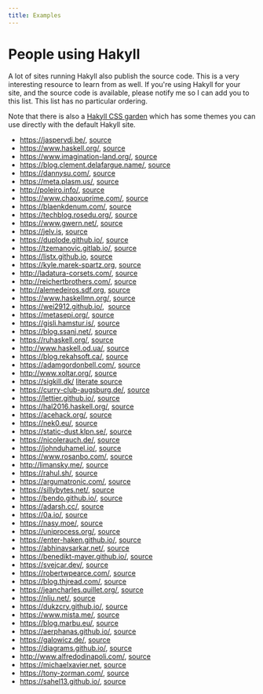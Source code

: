 ```yaml
---
title: Examples
---
```


# People using Hakyll

A lot of sites running Hakyll also publish the source code. This is a very
interesting resource to learn from as well. If you're using Hakyll for your
site, and the source code is available, please notify me so I can add you to
this list. This list has no particular ordering.

Note that there is also a [Hakyll CSS garden] which has some themes you can use
directly with the default Hakyll site.

[Hakyll CSS garden]: http://katychuang.com/hakyll-cssgarden/gallery/

- <https://jaspervdj.be/>,
  [source](https://github.com/jaspervdj/jaspervdj)
- <https://www.haskell.org/>,
  [source](https://github.com/haskell-infra/www.haskell.org/)
- <https://www.imagination-land.org/>,
  [source](https://github.com/Keruspe/blog/)
- <https://blog.clement.delafargue.name/>,
  [source](https://github.com/divarvel/blog)
- <https://dannysu.com/>,
  [source](https://github.com/dannysu/hakyll-blog)
- <https://meta.plasm.us/>,
  [source](https://github.com/travisbrown/metaplasm)
- <http://poleiro.info/>,
  [source](https://github.com/arthuraa/poleiro)
- <https://www.chaoxuprime.com/>,
  [source](https://github.com/chaoxu/chaoxu.github.io/tree/develop)
- <https://blaenkdenum.com/>,
  [source](https://github.com/blaenk/blaenk.github.io)
- <https://techblog.rosedu.org/>,
  [source](https://github.com/rosedu/techblog)
- <https://www.gwern.net/>,
  [source](https://github.com/gwern/gwern.net)
- <https://jelv.is>,
  [source](https://github.com/TikhonJelvis/website)
- <https://duplode.github.io/>,
  [source](https://github.com/duplode/duplode.github.io/tree/sources)
- <https://tzemanovic.gitlab.io/>,
  [source](https://gitlab.com/tzemanovic/tzemanovic.gitlab.io)
- <https://listx.github.io>,
  [source](https://github.com/listx/listx_blog)
- <https://kyle.marek-spartz.org>,
  [source](https://github.com/zeckalpha/kyle.marek-spartz.org)
- <http://ladatura-corsets.com/>,
  [source](https://github.com/dsferruzza/datura-corsets)
- <http://reichertbrothers.com/>,
  [source](https://github.com/rbros/reichertbrothers.com)
- <http://alemedeiros.sdf.org>,
  [source](https://github.com/alemedeiros/homepage)
- <https://www.haskellmn.org/>,
  [source](https://github.com/HaskellMN/www.haskellmn.org)
- <https://wei2912.github.io/>,
  [source](https://github.com/wei2912/blog-src)
- <https://metasepi.org/>,
  [source](https://github.com/metasepi/metasepi-website)
- <https://gisli.hamstur.is/>,
  [source](https://github.com/gislik/gisli.hamstur.is)
- <https://blog.ssanj.net/>,
  [source](https://github.com/ssanj/babyloncandle)
- <https://ruhaskell.org/>,
  [source](https://github.com/ruHaskell/ruhaskell)
- <http://www.haskell.od.ua/>,
  [source](https://github.com/odhug/odhug.github.com)
- <https://blog.rekahsoft.ca/>,
  [source](https://git.rekahsoft.ca/rekahsoft/blog-rekahsoft-ca)
- <https://adamgordonbell.com/>,
  [source](https://github.com/adamgordonbell/agbell.github.io/tree/hakyll)
- <http://www.xoltar.org/>,
  [source](https://github.com/xoltar/xoltar.org)
- <https://sigkill.dk/>
  [literate source](http://sigkill.dk/programs/sigkill.html)
- <https://curry-club-augsburg.de/>,
  [source](https://github.com/curry-club-aux/curry-club-augsburg.de)
- <https://lettier.github.io/>,
  [source](https://github.com/lettier/lettier.github.io)
- <https://hal2016.haskell.org/>,
  [source](https://github.com/nomeata/hal2016-website/)
- <https://acehack.org/>,
  [source](https://github.com/sakshamsharma/acehack/)
- <https://nek0.eu/>,
  [source](https://gitea.nek0.eu/nek0/nek0.eu)
- <https://static-dust.klpn.se/>,
  [source](https://github.com/klpn/static-dust)
- <https://nicolerauch.de/>,
  [source](https://github.com/NicoleRauch/BusinessWebsite)
- <https://johnduhamel.io/>,
  [source](https://github.com/jjduhamel/blog)
- <https://www.rosanbo.com/>,
  [source](https://github.com/polo2ro/blog)
- <http://limansky.me/>,
  [source](https://github.com/limansky/limansky_me)
- <https://rahul.sh/>,
  [source](https://gitlab.com/rp/rp.gitlab.io)
- <https://argumatronic.com/>,
  [source](https://github.com/argumatronic/argumatronic)
- <https://sillybytes.net/>,
  [source](https://github.com/sillybytes/sillybytes)
- <https://bendo.github.io/>,
  [source](https://github.com/bendo/bendo.github.io/tree/dev)
- <https://adarsh.cc/>,
  [source](https://github.com/adarshp/adarsh.cc)
- <https://0a.io/>,
  [source](https://github.com/archywillhe/0a.io-v0)
- <https://nasy.moe/>,
  [source](https://github.com/nasyxx/NasyMoe)
- <https://uniprocess.org/>,
  [source](https://gitlab.com/uniprocess/uniprocess.org)
- <https://enter-haken.github.io/>,
  [source](https://github.com/enter-haken/blog)
- <https://abhinavsarkar.net/>,
  [source](https://github.com/abhin4v/abhin4v.github.io/tree/source)
- <https://benedikt-mayer.github.io/>,
  [source](https://github.com/benedikt-mayer/benedikt-mayer.github.io)
- <https://svejcar.dev/>,
  [source](https://github.com/vaclavsvejcar/svejcar-dev)
- <https://robertwpearce.com/>,
  [source](https://github.com/rpearce/robertwpearce.com)
- <https://blog.thjread.com/>,
  [source](https://github.com/thjread/thjread-blog)
- <https://jeancharles.quillet.org/>,
  [source](https://github.com/jecaro/jeancharles.quillet)
- <https://nliu.net/>,
  [source](https://github.com/dreamsmasher/site-haskell-source)
- <https://dukzcry.github.io/>,
  [source](https://github.com/dukzcry/dukzcry.github.io)
- <https://www.mista.me/>,
  [source](https://github.com/agustinmista/website)
- <https://blog.marbu.eu/>,
  [source](https://github.com/marbu/blog-marbu-eu)
- <https://aerphanas.github.io/>,
  [source](https://github.com/aerphanas/aerphanas.github.io)
- <https://galowicz.de/>,
  [source](https://github.com/tfc/tfc.github.io/tree/develop)
- <https://diagrams.github.io/>,
  [source](https://github.com/diagrams/diagrams-doc)
- <http://www.alfredodinapoli.com/>,
  [source](https://github.com/adinapoli/alfredodinapoli.com)
- <https://michaelxavier.net>,
  [source](https://github.com/michaelxavier/michaelxavier.net)
- <https://tony-zorman.com/>,
  [source](https://github.com/slotThe/slotThe.github.io)
- <https://sahel13.github.io/>,
  [source](https://github.com/Sahel13/Sahel13.github.io)
